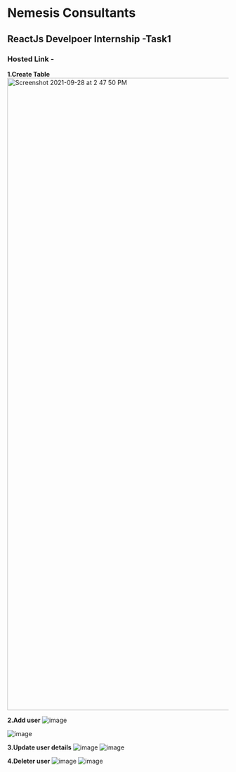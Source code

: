 # Nemesis Consultants
## ReactJs Develpoer Internship -Task1
### Hosted Link -
**1.Create Table**
 <img width="1439" alt="Screenshot 2021-09-28 at 2 47 50 PM" src="https://user-images.githubusercontent.com/60422843/135060115-220b92c3-1b32-47a7-9202-54bf34e73c32.png">

**2.Add user**
 ![image](https://user-images.githubusercontent.com/60422843/135060496-ed71c74b-8456-4492-852d-e185b648e58e.png)

 ![image](https://user-images.githubusercontent.com/60422843/135060549-520583cc-3151-4f14-ad78-8ffc4320e775.png)

**3.Update user details**
 ![image](https://user-images.githubusercontent.com/60422843/135060892-046b779d-4c8d-44a8-8eab-7b9a7c6e691f.png)
 ![image](https://user-images.githubusercontent.com/60422843/135060920-251426bf-1a5d-47b1-9770-aa1b191f28e0.png)

**4.Deleter user**
 ![image](https://user-images.githubusercontent.com/60422843/135060978-031babcf-9352-491f-b980-414a42a519ff.png)
 ![image](https://user-images.githubusercontent.com/60422843/135061001-d1391cbe-8966-4271-b748-7b8ee4012d8e.png)

